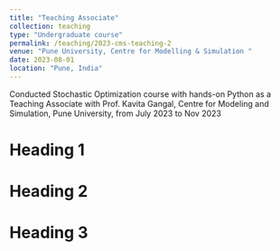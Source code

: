 ```yaml
---
title: "Teaching Associate"
collection: teaching
type: "Undergraduate course"
permalink: /teaching/2023-cms-teaching-2
venue: "Pune University, Centre for Modelling & Simulation "
date: 2023-08-01
location: "Pune, India"
---
```


Conducted Stochastic Optimization course with hands-on Python as a Teaching Associate with Prof. Kavita Gangal, Centre for Modeling and Simulation, Pune University, from July 2023 to Nov 2023

Heading 1
======

Heading 2
======

Heading 3
======